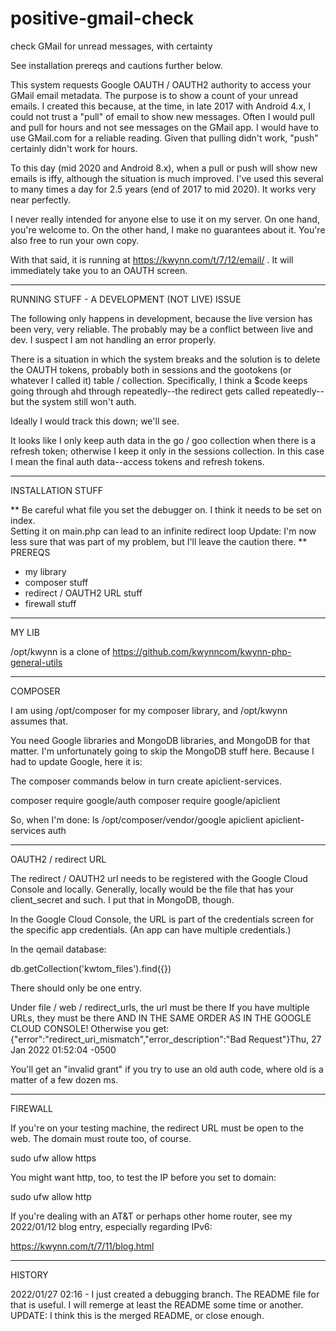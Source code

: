 # positive-gmail-check
check GMail for unread messages, with certainty

See installation prereqs and cautions further below.

This system requests Google OAUTH / OAUTH2 authority to access your GMail email metadata.  The purpose is to show a count of your unread emails.  I created 
this because, at the time, in late 2017 with Android 4.x, I could not trust a "pull" of email to show new messages.  Often I would pull and pull for hours
and not see messages on the GMail app.  I would have to use GMail.com for a reliable reading.  Given that pulling didn't work, "push" certainly didn't work 
for hours.

To this day (mid 2020 and Android 8.x), when a pull or push will show new emails is iffy, although the situation is much improved.   I've used this several 
to many times a day for 2.5 years (end of 2017 to mid 2020).  It works very near perfectly.  

I never really intended for anyone else to use it on my server.  On one hand, you're welcome to.  On the other hand, I make no guarantees about 
it.  You're also free to run your own copy.

With that said, it is running at https://kwynn.com/t/7/12/email/  .  It will immediately take you to an OAUTH screen.
******
RUNNING STUFF - A DEVELOPMENT (NOT LIVE) ISSUE

The following only happens in development, because the live version has been very, very reliable.  The probably may be a conflict between live and 
dev.  I suspect I am not handling an error properly.

There is a situation in which the system breaks and the solution is to delete the OAUTH tokens, probably both in sessions and the gootokens 
(or whatever I called it) table / collection.  Specifically, I think a $code keeps going through ahd through repeatedly--the redirect gets 
called repeatedly--but the system still won't auth.

Ideally I would track this down; we'll see.

It looks like I only keep auth data in the go / goo collection when there is a refresh token; otherwise I keep it only in the sessions 
collection.  In this case I mean the final auth data--access tokens and refresh tokens.
*****
INSTALLATION STUFF

**
Be careful what file you set the debugger on.  I think it needs to be set on index.  
Setting it on main.php can lead to an infinite redirect loop
Update: I'm now less sure that was part of my problem, but I'll leave the caution there.
**
PREREQS

* my library
* composer stuff
* redirect / OAUTH2 URL stuff
* firewall stuff

*****
MY LIB

/opt/kwynn is a clone of https://github.com/kwynncom/kwynn-php-general-utils
*********

COMPOSER

I am using /opt/composer for my composer library, and /opt/kwynn assumes that.

You need Google libraries and MongoDB libraries, and MongoDB for that matter.  I'm unfortunately going to skip the MongoDB stuff here.
Because I had to update Google, here it is:

The composer commands below in turn create apiclient-services.

composer require google/auth
composer require google/apiclient

So, when I'm done:
ls /opt/composer/vendor/google
apiclient  apiclient-services  auth

***********
OAUTH2 / redirect URL

The redirect / OAUTH2 url needs to be registered with the Google Cloud Console and locally.  Generally, locally would be the 
file that has your client_secret and such.  I put that in MongoDB, though.

In the Google Cloud Console, the URL is part of the credentials screen for the specific app credentials.  (An app can have multiple credentials.)

In the qemail database:

db.getCollection('kwtom_files').find({})

There should only be one entry.

Under file / web / redirect_urls, the url must be there 
If you have multiple URLs, they must be there AND IN THE SAME ORDER AS IN THE GOOGLE CLOUD CONSOLE!
Otherwise you get:
{"error":"redirect_uri_mismatch","error_description":"Bad Request"}Thu, 27 Jan 2022 01:52:04 -0500

You'll get an "invalid grant" if you try to use an old auth code, where old is a matter of a few dozen ms.

***********
FIREWALL

If you're on your testing machine, the redirect URL must be open to the web.
The domain must route too, of course.

sudo ufw allow https

You might want http, too, to test the IP before you set to domain:

sudo ufw allow http

If you're dealing with an AT&T or perhaps other home router, see my 2022/01/12 blog entry, especially regarding IPv6:

https://kwynn.com/t/7/11/blog.html

**********

HISTORY

2022/01/27 02:16 - I just created a debugging branch.  The README file for that is useful.  I will remerge at least the README some time or another.
    UPDATE: I think this is the merged README, or close enough.  
